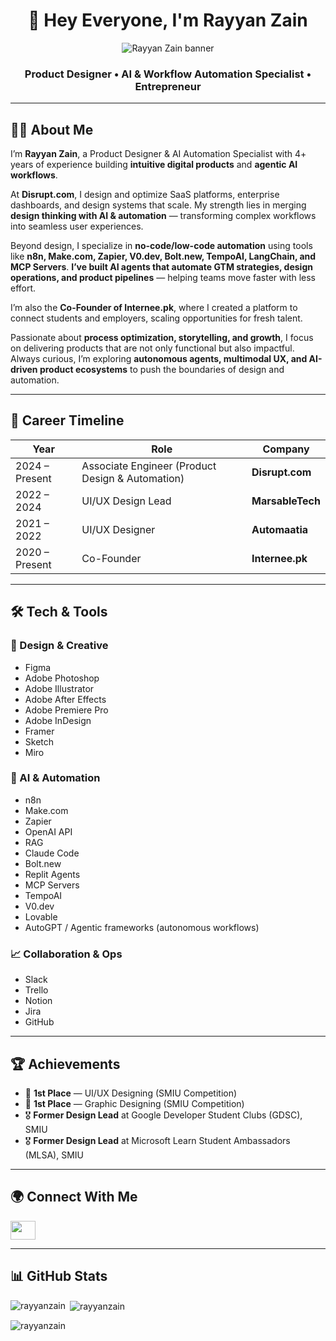 <h1 align="center">👋 Hey Everyone, I'm Rayyan Zain</h1>
<div align="center">
  <img src="https://imageupload.io/ib/4ckl6oodilvvh2g_1693920194.jpg" alt="Rayyan Zain banner">
</div>

<h3 align="center">Product Designer • AI & Workflow Automation Specialist • Entrepreneur</h3>

---

## 🧑‍💻 About Me
I’m **Rayyan Zain**, a Product Designer & AI Automation Specialist with 4+ years of experience building **intuitive digital products** and **agentic AI workflows**.  

At **Disrupt.com**, I design and optimize SaaS platforms, enterprise dashboards, and design systems that scale. My strength lies in merging **design thinking with AI & automation** — transforming complex workflows into seamless user experiences.  

Beyond design, I specialize in **no-code/low-code automation** using tools like **n8n, Make.com, Zapier, V0.dev, Bolt.new, TempoAI, LangChain, and MCP Servers**. **I’ve built AI agents that automate GTM strategies, design operations, and product pipelines** — helping teams move faster with less effort.  

I’m also the **Co-Founder of Internee.pk**, where I created a platform to connect students and employers, scaling opportunities for fresh talent.  

Passionate about **process optimization, storytelling, and growth**, I focus on delivering products that are not only functional but also impactful. Always curious, I’m exploring **autonomous agents, multimodal UX, and AI-driven product ecosystems** to push the boundaries of design and automation.  

---

## 🏢 Career Timeline
| Year | Role | Company |
|------|------|---------|
| 2024 – Present | Associate Engineer (Product Design & Automation) | **Disrupt.com** |
| 2022 – 2024 | UI/UX Design Lead | **MarsableTech** |
| 2021 – 2022 | UI/UX Designer | **Automaatia** |
| 2020 – Present | Co-Founder | **Internee.pk** |

---

## 🛠️ Tech & Tools  

### 🎨 Design & Creative  
- Figma  
- Adobe Photoshop  
- Adobe Illustrator  
- Adobe After Effects  
- Adobe Premiere Pro  
- Adobe InDesign  
- Framer  
- Sketch  
- Miro  

### 🤖 AI & Automation  
- n8n  
- Make.com  
- Zapier  
- OpenAI API  
- RAG
- Claude Code
- Bolt.new  
- Replit Agents  
- MCP Servers  
- TempoAI  
- V0.dev  
- Lovable  
- AutoGPT / Agentic frameworks (autonomous workflows)  

### 📈 Collaboration & Ops  
- Slack  
- Trello  
- Notion  
- Jira  
- GitHub  


---

## 🏆 Achievements
- 🥇 **1st Place** — UI/UX Designing (SMIU Competition)  
- 🥇 **1st Place** — Graphic Designing (SMIU Competition)  
- 🎖️ **Former Design Lead** at Google Developer Student Clubs (GDSC), SMIU  
- 🎖️ **Former Design Lead** at Microsoft Learn Student Ambassadors (MLSA), SMIU  

---

## 🌍 Connect With Me
  <a href="https://linkedin.com/in/rayyanzain" target="_blank"><img src="https://raw.githubusercontent.com/rahuldkjain/github-profile-readme-generator/master/src/images/icons/Social/linked-in-alt.svg" height="30" width="40" /></a>
</p>

---

## 📊 GitHub Stats
<p><img align="left" src="https://github-readme-stats.vercel.app/api/top-langs?username=rayyanzain&show_icons=true&locale=en&layout=compact" alt="rayyanzain" /></p>  

<p>&nbsp;<img align="center" src="https://github-readme-stats.vercel.app/api?username=rayyanzain&show_icons=true&locale=en" alt="rayyanzain" /></p>  

<p><img align="center" src="https://github-readme-streak-stats.herokuapp.com/?user=rayyanzain&" alt="rayyanzain" /></p>

